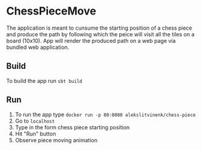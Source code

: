 # ChessPieceMove

The application is meant to cunsume the starting position of a chess piece and produce the path by following which the peice will visit all the tiles on a board (10x10). App will render the produced path on a web page via bundled web application.

## Build
To build the app run `sbt build`

## Run
1. To run the app type `docker run -p 80:8080 alekslitvinenk/chess-piece`
2. Go to `localhost`
3. Type in the form chess piece starting position
4. Hit "Run" button
5. Observe piece moving animation
